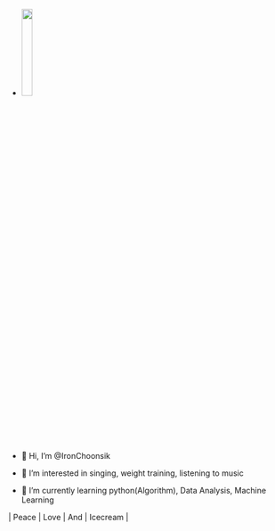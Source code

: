 
- <img src='https://search.pstatic.net/common/?src=http%3A%2F%2Fblogfiles.naver.net%2FMjAyMTEwMDdfNDEg%2FMDAxNjMzNjAwMDk4ODM1.ahOAMBQDG4zaesfDk5w1aVimGmbbzaeEtLvdeksTqKUg.gmDLAfEZIGZS--JoaQna-zbHeuLI1ZxYx0YAHLtH3W8g.JPEG.wis04062%2FUntitled-1_copy.jpg&type=a340' width='20%'>

- 👋 Hi, I’m @IronChoonsik

- 👀 I’m interested in singing, weight training, listening to music

- 🌱 I’m currently learning python(Algorithm), Data Analysis, Machine Learning

| Peace | Love | And | Icecream |




<!---
IronChoonsik/IronChoonsik is a ✨ special ✨ repository because its `README.md` (this file) appears on your GitHub profile.
You can click the Preview link to take a look at your changes.
--->
